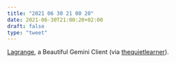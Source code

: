 ```yaml
---
title: "2021 06 30 21 00 20"
date: 2021-06-30T21:00:20+02:00
draft: false
type: "tweet"
---
```

[Lagrange](https://github.com/skyjake/lagrange), a Beautiful Gemini Client (via [thequietlearner](https://librehacker.com/2021/06/26/gemini-capsule-launched/)).
